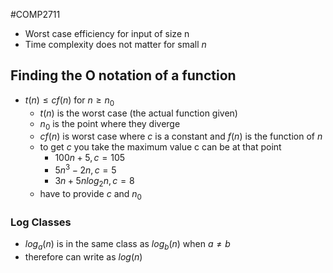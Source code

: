 #COMP2711 
- Worst case efficiency for input of size n
- Time complexity does not matter for small $n$
## Finding the O notation of a function
- $t(n) \leq cf(n)$ for $n \geq n_0$
	- $t(n)$ is the worst case (the actual function given)
	- $n_0$ is the point where they diverge
	- $cf(n)$ is worst case where $c$ is a constant and $f(n)$ is the function of $n$
	- to get $c$ you take the maximum value c can be at that point
		- $100n + 5, c = 105$
		- $5n^3 -2n, c = 5$
		- $3n + 5nlog_2n, c = 8$
	- have to provide $c$ and $n_0$
### Log Classes
- $log_a(n)$ is in the same class as $log_b(n)$ when $a \neq b$ 
- therefore can write as $log(n)$
